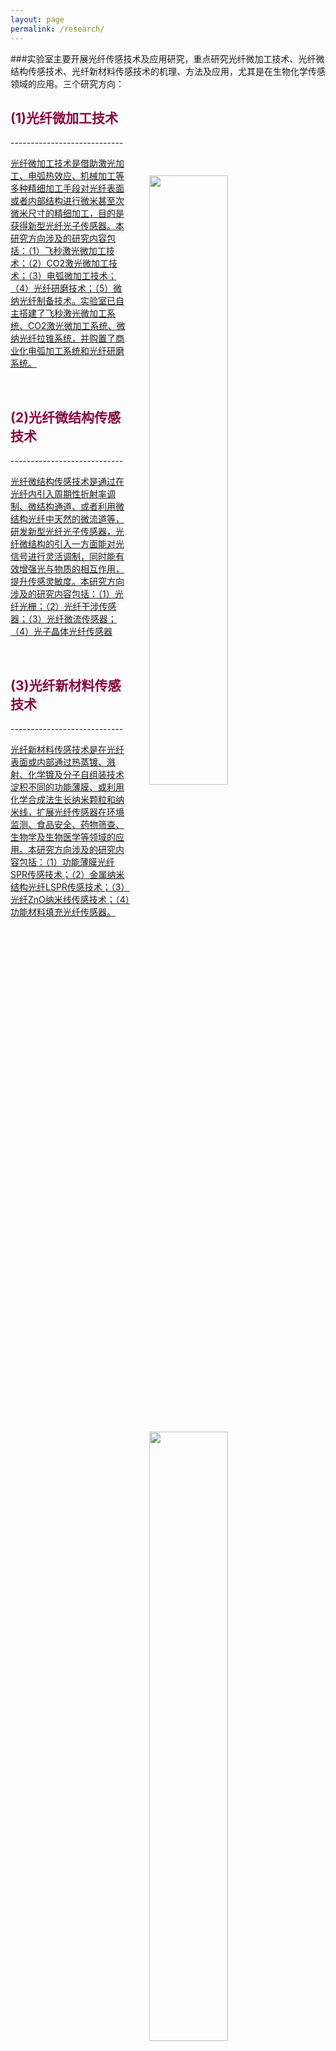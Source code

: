 ```yaml
---
layout: page
permalink: /research/
---
```


###实验室主要开展光纤传感技术及应用研究，重点研究光纤微加工技术、光纤微结构传感技术、光纤新材料传感技术的机理、方法及应用，尤其是在生物化学传感领域的应用。三个研究方向：
<h2 style="color: #870A40;">(1)光纤微加工技术</h2>
----------------------------
<div class="wrap clearfix">
    <a href="{{ site.baseurl }}/fiber-gratings-1/">
      <img src="{{ site.baseurl }}/images/CO2.jpg" style="float: right; width: 50%; margin: 15px; padding: 15px;" >
      <p>
        光纤微加工技术是借助激光加工、电弧热效应、机械加工等多种精细加工手段对光纤表面或者内部结构进行微米甚至次微米尺寸的精细加工，目的是获得新型光纤光子传感器。本研究方向涉及的研究内容包括：（1）飞秒激光微加工技术；（2）CO2激光微加工技术；（3）电弧微加工技术；（4）光纤研磨技术；（5）微纳光纤制备技术。实验室已自主搭建了飞秒激光微加工系统、CO2激光微加工系统、微纳光纤拉锥系统，并购置了商业化电弧加工系统和光纤研磨系统。
      </p>
    </a>
</div>

<br>

<h2 style="color: #870A40;">(2)光纤微结构传感技术</h2>
----------------------------
<div class="wrap clearfix">
    <a href="{{ site.baseurl }}/fiber-biochemical-1/">
    <img src="{{ site.baseurl }}/CO2-research.jpg" style="float: right; width: 50%; margin: 15px; padding: 15px;" >
    <p>
        光纤微结构传感技术是通过在光纤内引入周期性折射率调制、微结构通道、或者利用微结构光纤中天然的微流道等，研发新型光纤光子传感器，光纤微结构的引入一方面能对光信号进行灵活调制，同时能有效增强光与物质的相互作用，提升传感灵敏度。本研究方向涉及的研究内容包括：（1）光纤光栅；（2）光纤干涉传感器；（3）光纤微流传感器；（4）光子晶体光纤传感器
     </p>
    </a>
</div>

<br>

<h2 style="color: #870A40;">(3)光纤新材料传感技术</h2>
----------------------------
<div class="wrap clearfix">
    <a href="{{ site.baseurl }}/fiber-interference-1/">
    <img src="{{ site.baseurl }}/images/bio-chem-d.jpg" style="float: right; width: 50%; margin: 15px; padding: 15px;" >
    <p>
        光纤新材料传感技术是在光纤表面或内部通过热蒸镀、溅射、化学镀及分子自组装技术淀积不同的功能薄膜、或利用化学合成法生长纳米颗粒和纳米线，扩展光纤传感器在环境监测、食品安全、药物筛查、生物学及生物医学等领域的应用。本研究方向涉及的研究内容包括：（1）功能薄膜光纤SPR传感技术；（2）金属纳米结构光纤LSPR传感技术；（3）光纤ZnO纳米线传感技术；（4）功能材料填充光纤传感器。
    </p>
    </a>
</div>
